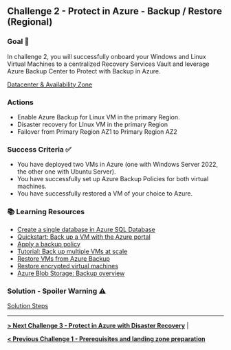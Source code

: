 ## Challenge 2 - Protect in Azure - Backup / Restore (Regional)

### Goal 🎯

In challenge 2, you will successfully onboard your Windows and Linux Virtual Machines to a centralized Recovery Services Vault and leverage Azure Backup Center to Protect with Backup in Azure.

[Datacenter & Availability Zone](image) 

### Actions

* Enable Azure Backup for Linux VM in the primary Region.
* Disaster recovery for LInux VM in the primary Region
* Failover from Primary Region AZ1 to Primary Region AZ2  

### Success Criteria ✅
* You have deployed two VMs in Azure (one with Windows Server 2022, the other one with Ubuntu Server).
* You have successfully set up Azure Backup Policies for both virtual machines.
* You have successfully restored a VM of your choice to Azure.


### 📚 Learning Resources

* [Create a single database in Azure SQL Database](https://learn.microsoft.com/en-us/azure/azure-sql/database/single-database-create-quickstart?view=azuresql&tabs=azure-portal)
* [Quickstart: Back up a VM with the Azure portal](https://learn.microsoft.com/en-us/azure/backup/quick-backup-vm-portal)
* [Apply a backup policy](https://learn.microsoft.com/en-us/azure/backup/quick-backup-vm-portal#apply-a-backup-policy)
* [Tutorial: Back up multiple VMs at scale](https://learn.microsoft.com/en-us/azure/backup/tutorial-backup-vm-at-scale)
* [Restore VMs from Azure Backup](https://learn.microsoft.com/en-us/azure/backup/backup-azure-arm-restore-vms)
* [Restore encrypted virtual machines](https://learn.microsoft.com/en-us/azure/backup/restore-azure-encrypted-virtual-machines)
* [Azure Blob Storage: Backup overview](https://learn.microsoft.com/en-us/azure/backup/blob-backup-overview)

### Solution - Spoiler Warning ⚠️

[Solution Steps](../walkthrough/challenge-2/solution.md)

---

**[> Next Challenge 3 - Protect in Azure with Disaster Recovery](./03_challenge.md)** |

**[< Previous Challenge 1 - Prerequisites and landing zone preparation](./01_challenge.md)** 